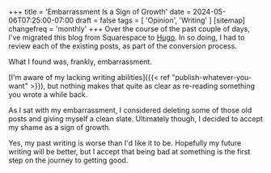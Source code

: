 +++
title = 'Embarrassment Is a Sign of Growth'
date = 2024-05-06T07:25:00-07:00
draft = false
tags = [
    'Opinion',
    'Writing'
]
[sitemap]
    changefreq = 'monthly'
+++
Over the course of the past couple of days, I've migrated this blog from Squarespace to [Hugo](https://gohugo.io/). In so doing, I had to review each of the existing posts, as part of the conversion process. 

<!--more-->

What I found was, frankly, embarrassment.

[I'm aware of my lacking writing abilities]({{< ref "publish-whatever-you-want" >}}), but nothing makes that quite as clear as re-reading something you wrote a while back.

As I sat with my embarrassment, I considered deleting some of those old posts and giving myself a clean slate. Ultimately though, I decided to accept my shame as a sign of growth.

Yes, my past writing is worse than I'd like it to be. Hopefully my future writing will be better, but I accept that being bad at something is the first step on the journey to getting good.